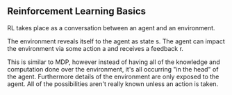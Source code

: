 ## Reinforcement Learning Basics

RL takes place as a conversation between an agent and an environment.

The environment reveals itself to the agent as state s. The agent can impact the environment via some action a and receives a feedback r.

This is similar to MDP, however instead of having all of the knowledge and computation done over the environment, it's all occurring "in the head" of the agent. Furthermore details of the environment are only exposed to the agent. All of the possibilities aren't really known unless an action is taken.